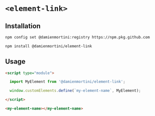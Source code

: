 # `<element-link>`

## Installation

```sh
npm config set @damienmortini:registry https://npm.pkg.github.com

npm install @damienmortini/element-link
```

## Usage
```html
<script type="module">

  import MyElement from '@damienmortini/element-link';

  window.customElements.define(`my-element-name`, MyElement);

</script>

<my-element-name></my-element-name>
```

